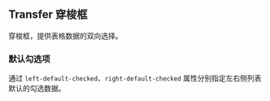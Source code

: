 <div class="demo-header">
<p class="overviewicon">
  <span class="wapi-ui-transfer"/>
</p>

## Transfer 穿梭框

<nova-uxlink widget-name="Transfer"></nova-uxlink>

穿梭框，提供表格数据的双向选择。
</div>

### 默认勾选项

通过 `left-default-checked`、`right-default-checked` 属性分别指定左右侧列表默认的勾选数据。

<nova-demo-view link="transfer/default-checked.vue"></nova-demo-view>

<br>
